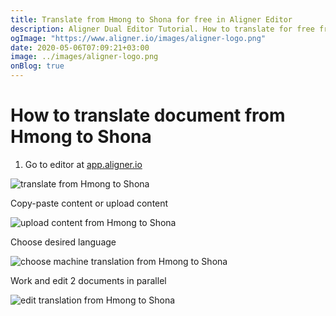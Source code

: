 ```yaml
---
title: Translate from Hmong to Shona for free in Aligner Editor
description: Aligner Dual Editor Tutorial. How to translate for free from Hmong to Shona. Aligner is multilingual document management platform. 
ogImage: "https://www.aligner.io/images/aligner-logo.png"
date: 2020-05-06T07:09:21+03:00
image: ../images/aligner-logo.png
onBlog: true
---
```


# How to translate document from Hmong to Shona

1. Go to editor at [app.aligner.io](https://app.aligner.io "Aligner App web page")

![translate from Hmong to Shona](../aligner-blank-editor.png "translate from Hmong to Shona")

Copy-paste content or upload content

![upload content from Hmong to Shona](../aligner-uploaded-document.png "upload content from Hmong to Shona")

Choose desired language

![choose machine translation from Hmong to Shona](../aligner-language-dropdown.png "choose machine translation from Hmong to Shona")

Work and edit 2 documents in parallel

![edit translation from Hmong to Shona](../aligner-double-sitded-editor.png "edit translation from Hmong to Shona")

